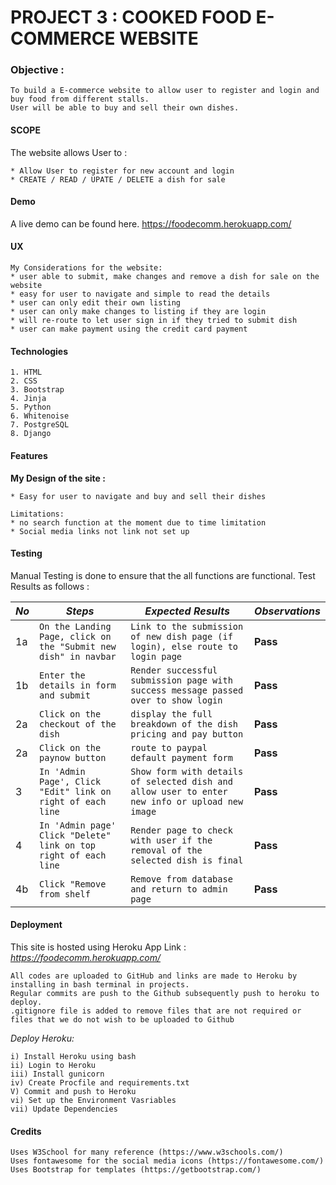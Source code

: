 # PROJECT 3 : COOKED FOOD E-COMMERCE WEBSITE

### Objective :   
    To build a E-commerce website to allow user to register and login and buy food from different stalls. 
    User will be able to buy and sell their own dishes.   
    
#### SCOPE
The website allows User to :
    
    * Allow User to register for new account and login 
    * CREATE / READ / UPATE / DELETE a dish for sale
    
#### Demo
A live demo can be found here. https://foodecomm.herokuapp.com/

#### UX
    My Considerations for the website:
    * user able to submit, make changes and remove a dish for sale on the website
    * easy for user to navigate and simple to read the details
    * user can only edit their own listing
    * user can only make changes to listing if they are login
    * will re-route to let user sign in if they tried to submit dish
    * user can make payment using the credit card payment

#### Technologies
    1. HTML
    2. CSS 
    3. Bootstrap 
    4. Jinja
    5. Python
    6. Whitenoise 
    7. PostgreSQL
    8. Django 

#### Features
				
**My Design of the site :**

    * Easy for user to navigate and buy and sell their dishes
    
    Limitations: 
    * no search function at the moment due to time limitation
    * Social media links not link not set up

#### Testing
Manual Testing is done to ensure that the all functions are functional.
Test Results as follows :

*No* | *Steps* | *Expected Results* | *Observations*
--- | --- | --- | ---
1a | `On the Landing Page, click on the "Submit new dish" in navbar`| `Link to the submission of new dish page (if login), else route to login page`| **Pass** 
1b | `Enter the details in form and submit`|`Render successful submission page with success message passed over to show login` | **Pass** 
2a | `Click on the checkout of the dish`|`display the full breakdown of the dish pricing and pay button` | **Pass** 
2a | `Click on the paynow button`|`route to paypal default payment form` | **Pass** 
3 | `In 'Admin Page', Click "Edit" link on right of each line`|`Show form with details of selected dish and allow user to enter new info or upload new image` | **Pass** 
4 | `In 'Admin page' Click "Delete" link on top right of each line`|`Render page to check with user if the removal of the selected dish is final` | **Pass** 
4b | `Click "Remove from shelf`|`Remove from database and return to admin page` | **Pass** 

#### Deployment
This site is hosted using Heroku App Link : 
_https://foodecomm.herokuapp.com/_

    All codes are uploaded to GitHub and links are made to Heroku by installing in bash terminal in projects.
    Regular commits are push to the Github subsequently push to heroku to deploy.
    .gitignore file is added to remove files that are not required or files that we do not wish to be uploaded to Github

_Deploy Heroku:_

    i) Install Heroku using bash
    ii) Login to Heroku
    iii) Install gunicorn
    iv) Create Procfile and requirements.txt
    V) Commit and push to Heroku 
    vi) Set up the Environment Vasriables
    vii) Update Dependencies


#### Credits
    Uses W3School for many reference (https://www.w3schools.com/)
    Uses fontawesome for the social media icons (https://fontawesome.com/)
    Uses Bootstrap for templates (https://getbootstrap.com/)

 